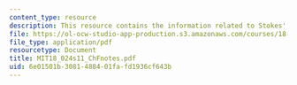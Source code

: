```yaml
---
content_type: resource
description: This resource contains the information related to Stokes' theorem.
file: https://ol-ocw-studio-app-production.s3.amazonaws.com/courses/18-024-multivariable-calculus-with-theory-spring-2011/6e01501b3081488401fafd1936cf643b_MIT18_024s11_ChFnotes.pdf
file_type: application/pdf
resourcetype: Document
title: MIT18_024s11_ChFnotes.pdf
uid: 6e01501b-3081-4884-01fa-fd1936cf643b
---
```

